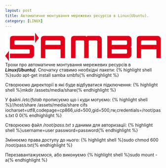 ```yaml
---
layout: post
title: Автоматичне монтування мережевих ресурсів в Linux(Ubuntu).
category: [LINUX]
---
```

![samba logo](/assets/media/samba.webp?style=head)  
Трохи про автоматичне монтування мережевих ресурсів в ***Linux(Ubuntu)***.<!--more--> Спочатку ставимо необхідні пакети:
    {% highlight shell %}sudo apt-get install samba smbfs{% endhighlight %}

Створюємо директорії в які буде відбуватися підключення:
    {% highlight shell %}mkdir /assets/media/share{% endhighlight %}

У файлі */etc/fstab* прописуємо що і куди мотуємо:
  {% highlight shell %}//host/share /assets/media/share cifs  iocharset=utf8,codepage=cp866,uid=500,gid=500,rw,credentials=/root/pass.txt 0 0{% endhighlight %}

Створюємо файл */root/pass.txt* з даними для авторизації:
  {% highlight shell %}username=user
password=password{% endhighlight %}

Змінюємо права доступу до нього:
    {% highlight shell %}sudo chmod 600 /root/pass.txt{% endhighlight %}

Перезавантажуємося, або виконуємо
    {% highlight shell %}sudo mount -a{% endhighlight %}
